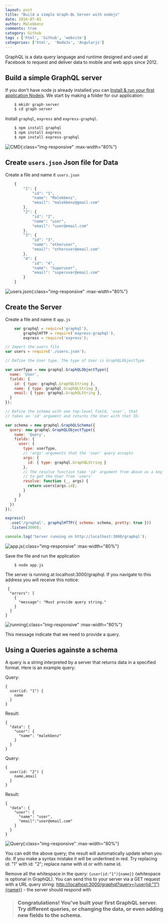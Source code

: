 ```yaml
---
layout: post
title: "Build a simple Graph-QL Server with nodejs" 
date: 2016-07-01
author: Malekbenz
comments: true
category: Github
tags : ['html', 'Github', 'website']
categories: ['html',  'NodeJs', 'Angularjs']
---
```


GraphQL is a data query language and runtime designed and used at Facebook to request and deliver data to mobile and web apps since 2012. 

## Build a simple GraphQL server

If you don't have node js already installed you can [Install & run your first application Nodejs](/blog/2015/12/22/install-run-your-first-application-nodejs).
We start by making a folder for our application: 

``` Javascript
    $ mkidr graph-server
    $ cd graph-server

```
Install `graphql`, `express` and `express-graphql`.

``` Javascript
    $ npm install graphql 
    $ npm install express 
    $ npm install express-graphql

```
![CMD](/images/graph-ql/01.png){:class="img-responsive" :max-width="80%"}


## Create `users.json` Json file for Data 

Create a file and name it `users.json`

``` Javascript
    {
        "1": {
            "id": "1",
            "name": "Malekbenz",
            "email": "malekbenz@gmail.com"
        },
        "2": {
            "id": "2",
            "name": "user",
            "email": "user@email.com"
        },
        "3": {
            "id": "3",
            "name": "otheruser",
            "email": "otheruser@email.com"
        },
        "4": {
            "id": "4",
            "name": "Superuser",
            "email": "superuser@email.com"
        }
    }
```

![users.json](/images/graph-ql/02.png){:class="img-responsive" :max-width="80%"}

## Create the Server

Create a file and name it `app.js` 

```Javascript
    var graphql = require('graphql'),
        graphqlHTTP = require('express-graphql'),
        express = require('express');

// Import the users file
var users = require('./users.json');

// Define the User type. The type of User is GraphQLObjectType

var userType = new graphql.GraphQLObjectType({
  name: 'User',
  fields: {
    id: { type: graphql.GraphQLString },
    name: { type: graphql.GraphQLString },
    email: { type: graphql.GraphQLString },
  }
});

// Define the schema with one top-level field, 'user', that
// takes an 'id' argument and returns the User with that ID.

var schema = new graphql.GraphQLSchema({
  query: new graphql.GraphQLObjectType({
    name: 'Query',
    fields: {
      user: {
        type: userType,
        // 'args' arguments that the 'user' query accepts
        args: {
          id: { type: graphql.GraphQLString }
        },
        // The resolve function take 'id' argument from above as a key
        // to get the User from 'users'
        resolve: function (_, args) {
          return users[args.id];
        }
      }
    }
  })
});

express()
  .use('/graphql', graphqlHTTP({ schema: schema, pretty: true }))
  .listen(3000);

console.log('Server running on http://localhost:3000/graphql');

```

 
![app.js](/images/graph-ql/03.png){:class="img-responsive" :max-width="80%"}

Save the file and run the application

```
    $ node app.js 
```

The server is running at localhost:3000/graphql. If you navigate to this address you will receive this notice:

```
 {
  "errors": [
    {
      "message": "Must provide query string."
    }
  ]
}
```

![running](/images/graph-ql/04.png){:class="img-responsive" :max-width="80%"}

This message indicate that we need to provide a query.  



## Using a Queries againste a schema

A query is a string interpreted by a server that returns data in a specified format. Here is an example query:

Query:
```
{
  user(id: "1") {
    name
  }
}
```

Result: 

```
{
  "data": {
    "user": {
      "name": "malekbenz"
    }
  }
}
```
Query:

```
{
  user(id: "2") {
    name,email
  }
}
```

Result: 

```
{
  "data": {
    "user": {
      "name": "user",
      "email":"user@email.com"
    }
  }
}
```

![Query](/images/graph-ql/05.png){:class="img-responsive" :max-width="80%"}

You can edit the above query; the result will automatically update when you do. If you make a syntax mistake it will be underlined in red. Try replacing id: "1" with id: "2"; replace name with id or with name id.

Remove all the whitespace in the query: `{user(id:"1"){name}}` (whitespace is optional in GraphQL). You can send this to your server via a GET request with a URL query string: [http://localhost:3000/graphql?query={user(id:"1"){name}}](http://localhost:3000/graphql?query={user(id:"1"){name}}) - the server should respond with




>
> ### Congratulations! You've built your first GraphQL server. Try different queries, or changing the data, or even adding new fields to the schema.
>